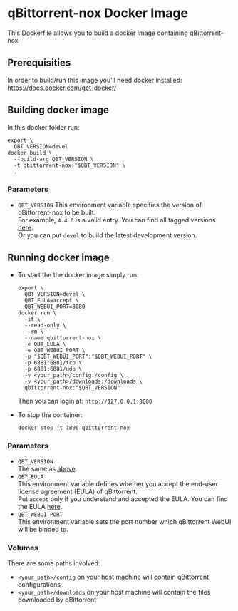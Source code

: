 # qBittorrent-nox Docker Image

This Dockerfile allows you to build a docker image containing qBittorrent-nox

## Prerequisities

In order to build/run this image you'll need docker installed: https://docs.docker.com/get-docker/

## Building docker image

In this docker folder run:
```shell
export \
  QBT_VERSION=devel
docker build \
  --build-arg QBT_VERSION \
  -t qbittorrent-nox:"$QBT_VERSION" \
  .
```

### Parameters

* `QBT_VERSION`
  This environment variable specifies the version of qBittorrent-nox to be built. \
  For example, `4.4.0` is a valid entry. You can find all tagged versions [here](https://github.com/qbittorrent/qBittorrent/tags). \
  Or you can put `devel` to build the latest development version.

## Running docker image

* To start the the docker image simply run:
  ```shell
  export \
    QBT_VERSION=devel \
    QBT_EULA=accept \
    QBT_WEBUI_PORT=8080
  docker run \
    -it \
    --read-only \
    --rm \
    --name qbittorrent-nox \
    -e QBT_EULA \
    -e QBT_WEBUI_PORT \
    -p "$QBT_WEBUI_PORT":"$QBT_WEBUI_PORT" \
    -p 6881:6881/tcp \
    -p 6881:6881/udp \
    -v <your_path>/config:/config \
    -v <your_path>/downloads:/downloads \
    qbittorrent-nox:"$QBT_VERSION"
  ```
  Then you can login at: `http://127.0.0.1:8080`

* To stop the container:
  ```shell
  docker stop -t 1800 qbittorrent-nox
  ```

### Parameters

* `QBT_VERSION` \
  The same as [above](#variables).
* `QBT_EULA` \
  This environment variable defines whether you accept the end-user license agreement (EULA) of qBittorrent. \
  Put `accept` only if you understand and accepted the EULA. You can find
  the EULA [here](https://github.com/qbittorrent/qBittorrent/blob/56667e717b82c79433ecb8a5ff6cc2d7b315d773/src/app/main.cpp#L320-L323).
* `QBT_WEBUI_PORT` \
  This environment variable sets the port number which qBittorrent WebUI will be binded to.

### Volumes

There are some paths involved:
* `<your_path>/config` on your host machine will contain qBittorrent configurations
* `<your_path>/downloads` on your host machine will contain the files downloaded by qBittorrent
